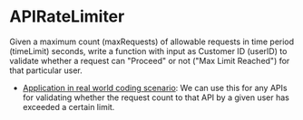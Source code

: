 # APIRateLimiter
Given a maximum count (maxRequests) of allowable requests in time period (timeLimit) seconds, write a function with input as Customer ID (userID) to validate whether a request can "Proceed" or not ("Max Limit Reached") for that particular user.
* <ins>Application in real world coding scenario</ins>: We can use this for any APIs for validating whether the request count to that API by a given user has exceeded a certain limit.
